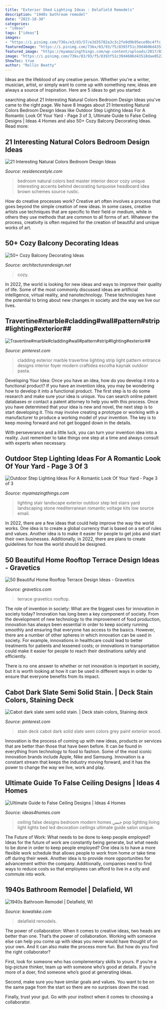 ```yaml
---
title: "Exterior Shed Lighting Ideas : Delafield Remodels"
description: "1940s bathroom remodel"
date: "2023-10-30"
categories:
- "ideas"
tags: ["ideas"]
images:
- "https://i.pinimg.com/736x/e3/d3/57/e3d35782a3c3c2fe9d9b95ece9bc4ffc.jpg"
featuredImage: "https://i.pinimg.com/736x/83/93/f5/8393f51c39d4606d43518dae0522427b.jpg"
featured_image: "https://myamazingthings.com/wp-content/uploads/2017/03/mediterranean-landscape.jpg"
image: "https://i.pinimg.com/736x/83/93/f5/8393f51c39d4606d43518dae0522427b.jpg"
ShowToc: true
author: "Rollin Beatty"
---
```



Ideas are the lifeblood of any creative person. Whether you're a writer, musician, artist, or simply want to come up with something new, ideas are always a source of inspiration. Here are 5 ideas to get you started: 

	

		
searching about 21 Interesting Natural Colors Bedroom Design Ideas you've came to the right page. We have 8 Images about 21 Interesting Natural Colors Bedroom Design Ideas like Outdoor Step Lighting Ideas For A Romantic Look Of Your Yard - Page 3 of 3, Ultimate Guide to False Ceiling Designs | Ideas 4 Homes and also 50+ Cozy Balcony Decorating Ideas. Read more:
		
    
## 21 Interesting Natural Colors Bedroom Design Ideas

<img loading=lazy src="https://www.residencestyle.com/wp-content/uploads/2015/01/Unique-White-Natural-Colors-For-Master-Bedroom.jpg" onerror="this.onerror=null;this.src='https://tse1.mm.bing.net/th?id=OIP.CDNJu-hIFNp5odwOCah-1gHaJ3&amp;pid=15.1';" alt="21 Interesting Natural Colors Bedroom Design Ideas">

_Source: residencestyle.com_

>bedroom natural colors bed master interior decor cozy unique interesting accents behind decorating turquoise headboard idea brown schemes source rustic. 

	

How do creative processes work?
Creative art often involves a process that goes beyond the simple creation of new ideas. In some cases, creative artists use techniques that are specific to their field or medium, while in others they use methods that are common to all forms of art. Whatever the process, creativity is often required for the creation of beautiful and unique works of art.

    
## 50+ Cozy Balcony Decorating Ideas

<img loading=lazy src="https://cdn.architecturendesign.net/wp-content/uploads/2016/06/AD-Cozy-Balcony-Decorating-Ideas-17.jpg" onerror="this.onerror=null;this.src='https://tse2.mm.bing.net/th?id=OIP.pUdFRKV9O5BPNrFJg5fmWgHaKa&amp;pid=15.1';" alt="50+ Cozy Balcony Decorating Ideas">

_Source: architecturendesign.net_

>cozy. 

	

In 2022, the world is looking for new ideas and ways to improve their quality of life. Some of the most commonly discussed ideas are artificial intelligence, virtual reality, and nanotechnology. These technologies have the potential to bring about new changes in society and the way we live our lives.

    
## Travertine#marble#cladding#wall#pattern#strip#lighting#exterior##

<img loading=lazy src="https://i.pinimg.com/736x/83/93/f5/8393f51c39d4606d43518dae0522427b.jpg" onerror="this.onerror=null;this.src='https://tse3.mm.bing.net/th?id=OIP.ek7KXBVR0jIg5D-gp8Qu3AHaJ3&amp;pid=15.1';" alt="Travertine#marble#cladding#wall#pattern#strip#lighting#exterior##">

_Source: pinterest.com_

>cladding exterior marble travertine lighting strip light pattern entrance designs interior foyer modern craftidea escolha kaynak outdoor pasta. 

	

Developing Your Idea: Once you have an idea, how do you develop it into a functional product?
If you have an invention idea, you may be wondering how to develop it into a functional product. The first step is to do some research and make sure your idea is unique. You can search online patent databases or contact a patent attorney to help you with this process.
Once you have determined that your idea is new and novel, the next step is to start developing it. This may involve creating a prototype or working with a manufacturer to produce a working model of your invention. The key is to keep moving forward and not get bogged down in the details.

With perseverance and a little luck, you can turn your invention idea into a reality. Just remember to take things one step at a time and always consult with experts when necessary.

    
## Outdoor Step Lighting Ideas For A Romantic Look Of Your Yard - Page 3 Of 3

<img loading=lazy src="https://myamazingthings.com/wp-content/uploads/2017/03/mediterranean-landscape.jpg" onerror="this.onerror=null;this.src='https://tse3.mm.bing.net/th?id=OIP.jm899ICtGZfzGAhm4Gx7TgHaJ3&amp;pid=15.1';" alt="Outdoor Step Lighting Ideas For A Romantic Look Of Your Yard - Page 3 of 3">

_Source: myamazingthings.com_

>lighting stair landscape exterior outdoor step led stairs yard landscaping stone mediterranean romantic voltage kits low source email. 

	

In 2022, there are a few ideas that could help improve the way the world works. One idea is to create a global currency that is based on a set of rules and values. Another idea is to make it easier for people to get jobs and start their own businesses. Additionally, in 2022, there are plans to create guidelines for how the world should be designed.

    
## 50 Beautiful Home Rooftop Terrace Design Ideas - Gravetics

<img loading=lazy src="http://www.gravetics.com/wp-content/uploads/2016/12/wooden-arbor-and-yellow-lighting.jpg" onerror="this.onerror=null;this.src='https://tse3.mm.bing.net/th?id=OIP.PJ2uN1Cf8XEEGi9N85aTEAHaH_&amp;pid=15.1';" alt="50 Beautiful Home Rooftop Terrace Design Ideas - Gravetics">

_Source: gravetics.com_

>terrace gravetics rooftop. 

	

The role of invention in society: What are the biggest uses for innovation in society today?
Innovation has long been a key component of society. From the development of new technology to the improvement of food production, innovation has always been essential in order to keep society running smoothly and ensuring that everyone has access to the basics. 
However, there are a number of other spheres in which innovation can be used in society. For example, innovations in healthcare could lead to better treatments for patients and lessened costs; or innovations in transportation could make it easier for people to reach their destinations safely and efficiently. 

There is no one answer to whether or not innovation is important in society, but it is worth looking at how it can be used in different ways in order to ensure that everyone benefits from its impact.

    
## Cabot Dark Slate Semi Solid Stain. | Deck Stain Colors, Staining Deck

<img loading=lazy src="https://i.pinimg.com/736x/e3/d3/57/e3d35782a3c3c2fe9d9b95ece9bc4ffc.jpg" onerror="this.onerror=null;this.src='https://tse3.mm.bing.net/th?id=OIP.HgMGrtr7EzQTJ7F9Zn6adAHaJ3&amp;pid=15.1';" alt="Cabot dark slate semi solid stain. | Deck stain colors, Staining deck">

_Source: pinterest.com_

>stain deck cabot dark solid slate semi colors grey paint exterior wood. 

	

Innovation is the process of coming up with new ideas, products or services that are better than those that have been before. It can be found in everything from technology to food to fashion. Some of the most iconic innovation brands include Apple, Nike and Samsung. Innovation is a constant stream that keeps the industry moving forward, and it has the power to change the way we live, work and play.

    
## Ultimate Guide To False Ceiling Designs | Ideas 4 Homes

<img loading=lazy src="http://www.ideas4homes.com/wp-content/uploads/2015/09/Innovative-False-Ceiling-Designs-for-Modern-Bedroom-with-Oak-Bed-and-White-Bedding-near-Teak-Desk.jpg" onerror="this.onerror=null;this.src='https://tse3.mm.bing.net/th?id=OIP.BjxsyQj4x5hVqiq2AUp0KAHaFe&amp;pid=15.1';" alt="Ultimate Guide to False Ceiling Designs | Ideas 4 Homes">

_Source: ideas4homes.com_

>ceiling false designs bedroom modern homes جبس pop lighting living light lights bed led decoration ceilings ultimate guide salon unique. 

	

The Future of Work: What needs to be done to keep people employed?
Ideas for the future of work are constantly being generate, but what needs to be done in order to keep people employed? One idea is to have a more flexible work schedule that allows people to work from home or take time off during their week. Another idea is to provide more opportunities for advancement within the company. Additionally, companies need to find ways to reduce costs so that employees can afford to live in a city and commute into work.

    
## 1940s Bathroom Remodel | Delafield, WI

<img loading=lazy src="https://kowalske.com/wp-content/uploads/2021/01/Delafield-cottage-bathroom.jpg" onerror="this.onerror=null;this.src='https://tse3.mm.bing.net/th?id=OIP.OUTNkYl8sq7LcoFuYxhsUgHaLH&amp;pid=15.1';" alt="1940s Bathroom Remodel | Delafield, WI">

_Source: kowalske.com_

>delafield remodels. 

	

The power of collaboration:
When it comes to creative ideas, two heads are better than one. That’s the power of collaboration.
Working with someone else can help you come up with ideas you never would have thought of on your own. And it can also make the process more fun. But how do you find the right collaborator?

First, look for someone who has complementary skills to yours. If you’re a big-picture thinker, team up with someone who’s good at details. If you’re more of a doer, find someone who’s good at generating ideas.

Second, make sure you have similar goals and values. You want to be on the same page from the start so there are no surprises down the road.

Finally, trust your gut. Go with your instinct when it comes to choosing a collaborator.


